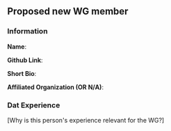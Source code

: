 ## Proposed new WG member

### Information

**Name**: 

**Github Link**:

**Short Bio**:

**Affiliated Organization (OR N/A)**:

### Dat Experience

[Why is this person's experience relevant for the WG?]

